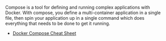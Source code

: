Compose is a tool for defining and running complex applications with Docker. With compose, you define a multi-container application in a single file, then spin your application up in a single command which does everything that needs to be done to get it running.

* [Docker Compose Cheat Sheet](https://github.com/collabnix/dockerlabs/edit/master/intermediate/docker-compose/i100-compose-cheatsheet.md)
